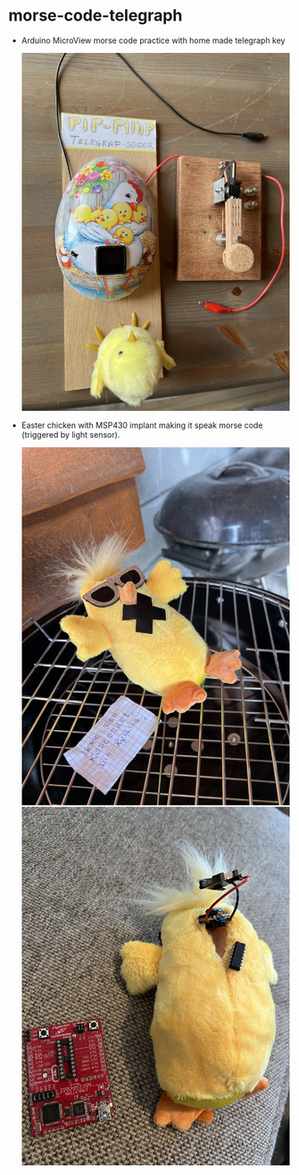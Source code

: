 # morse-code-telegraph
* Arduino MicroView morse code practice with home made telegraph key 

   ![Photo](/images/easter_egg_telegraph.jpg)

* Easter chicken with MSP430 implant making it speak morse code (triggered by light sensor). 

   ![Photo](/images/morse-speaking-chicken.jpg)  
   ![Photo](/images/morse-implant.jpg)
